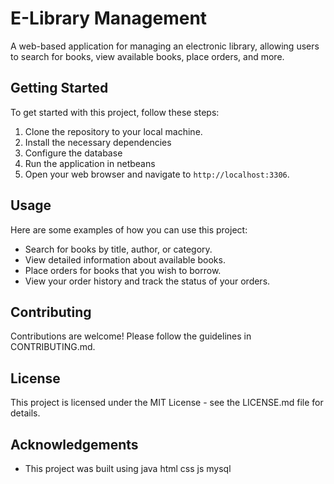 # E-Library Management

A web-based application for managing an electronic library, allowing users to search for books, view available books, place orders, and more.

## Getting Started

To get started with this project, follow these steps:

1. Clone the repository to your local machine.
2. Install the necessary dependencies 
3. Configure the database 
4. Run the application in netbeans
5. Open your web browser and navigate to `http://localhost:3306`.

## Usage

Here are some examples of how you can use this project:

- Search for books by title, author, or category.
- View detailed information about available books.
- Place orders for books that you wish to borrow.
- View your order history and track the status of your orders.

## Contributing

Contributions are welcome! Please follow the guidelines in CONTRIBUTING.md.

## License

This project is licensed under the MIT License - see the LICENSE.md file for details.

## Acknowledgements


- This project was built using java html css js mysql
